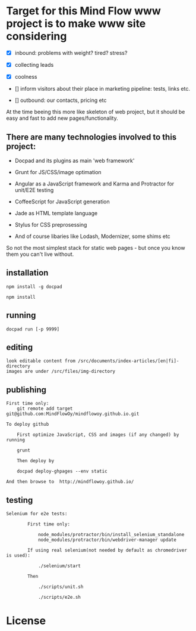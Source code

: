 # Target for this Mind Flow www project is to make www site considering

- [x] inbound: problems with weight? tired? stress?

- [x] collecting leads

- [x] coolness

- [] inform visitors about their place in marketing pipeline: tests, links etc.

- [] outbound: our contacts, pricing etc

At the time beeing this more like skeleton of web project, but it should be easy and fast to add new pages/functionality.

## There are many technologies involved to this project:

- Docpad and its plugins as main 'web framework'

- Grunt for JS/CSS/image optimation

- Angular as a JavaScript framework and Karma and Protractor for unit/E2E testing

- CoffeeScript for JavaScript generation

- Jade as HTML template language

- Stylus for CSS preprosessing

- And of course libaries like Lodash, Modernizer, some shims etc

So not the most simplest stack for static web pages - but once you know them you can't live without.

## installation

    npm install -g docpad

    npm install

## running

    docpad run [-p 9999]


## editing

    look editable content from /src/documents/index-articles/[en|fi]-directory
    images are under /src/files/img-directory

## publishing
    First time only:
        git remote add target git@github.com:MindFlowOy/mindflowoy.github.io.git

    To deploy github

        First optimize JavaScript, CSS and images (if any changed) by running

        grunt

        Then deploy by

        docpad deploy-ghpages --env static

    And then browse to  http://mindflowoy.github.io/

## testing

    Selenium for e2e tests:

            First time only:

                node_modules/protractor/bin/install_selenium_standalone
                node_modules/protractor/bin/webdriver-manager update

            If using real selenium(not needed by default as chromedriver is used):

                ./selenium/start

            Then

                ./scripts/unit.sh

                ./scripts/e2e.sh




# License

